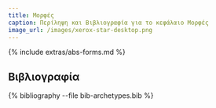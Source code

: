 ```yaml
---
title: Μορφές 
caption: Περίληψη και Βιβλιογραφία για το κεφάλαιο Μορφές 
image_url: /images/xerox-star-desktop.png
---
```


{% include extras/abs-forms.md %}

## Βιβλιογραφία

{% bibliography --file bib-archetypes.bib %}

